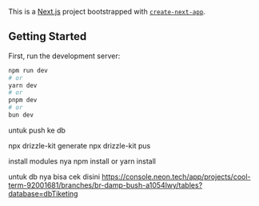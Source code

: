 This is a [Next.js](https://nextjs.org) project bootstrapped with [`create-next-app`](https://nextjs.org/docs/app/api-reference/cli/create-next-app).

## Getting Started

First, run the development server:

```bash
npm run dev
# or
yarn dev
# or
pnpm dev
# or
bun dev
```

untuk push ke db

npx drizzle-kit generate
npx drizzle-kit pus

install modules nya 
npm install or yarn install 

untuk db nya bisa cek disini 
https://console.neon.tech/app/projects/cool-term-92001681/branches/br-damp-bush-a1054lwy/tables?database=dbTiketing